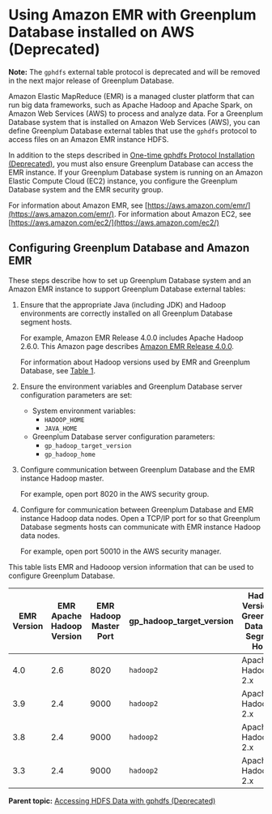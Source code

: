 # Using Amazon EMR with Greenplum Database installed on AWS \(Deprecated\) 

**Note:** The `gphdfs` external table protocol is deprecated and will be removed in the next major release of Greenplum Database.

Amazon Elastic MapReduce \(EMR\) is a managed cluster platform that can run big data frameworks, such as Apache Hadoop and Apache Spark, on Amazon Web Services \(AWS\) to process and analyze data. For a Greenplum Database system that is installed on Amazon Web Services \(AWS\), you can define Greenplum Database external tables that use the `gphdfs` protocol to access files on an Amazon EMR instance HDFS.

In addition to the steps described in [One-time gphdfs Protocol Installation \(Deprecated\)](g-one-time-hdfs-protocol-installation.html), you must also ensure Greenplum Database can access the EMR instance. If your Greenplum Database system is running on an Amazon Elastic Compute Cloud \(EC2\) instance, you configure the Greenplum Database system and the EMR security group.

For information about Amazon EMR, see [https://aws.amazon.com/emr/](https://aws.amazon.com/emr/). For information about Amazon EC2, see [https://aws.amazon.com/ec2/](https://aws.amazon.com/ec2/)

## Configuring Greenplum Database and Amazon EMR 

These steps describe how to set up Greenplum Database system and an Amazon EMR instance to support Greenplum Database external tables:

1.  Ensure that the appropriate Java \(including JDK\) and Hadoop environments are correctly installed on all Greenplum Database segment hosts.

    For example, Amazon EMR Release 4.0.0 includes Apache Hadoop 2.6.0. This Amazon page describes [Amazon EMR Release 4.0.0](https://aws.amazon.com/about-aws/whats-new/2015/07/amazon-emr-release-4-0-0-with-new-versions-of-apache-hadoop-hive-and-spark-now-available/).

    For information about Hadoop versions used by EMR and Greenplum Database, see [Table 1](#table_at3_czf_ht).

2.  Ensure the environment variables and Greenplum Database server configuration parameters are set:
    -   System environment variables:
        -   `HADOOP_HOME`
        -   `JAVA_HOME`
    -   Greenplum Database server configuration parameters:
        -   `gp_hadoop_target_version`
        -   `gp_hadoop_home`
3.  Configure communication between Greenplum Database and the EMR instance Hadoop master.

    For example, open port 8020 in the AWS security group.

4.  Configure for communication between Greenplum Database and EMR instance Hadoop data nodes. Open a TCP/IP port for so that Greenplum Database segments hosts can communicate with EMR instance Hadoop data nodes.

    For example, open port 50010 in the AWS security manager.


This table lists EMR and Hadooop version information that can be used to configure Greenplum Database.

|EMR Version|EMR Apache Hadoop Version|EMR Hadoop Master Port|gp\_hadoop\_target\_version|Hadoop Version on Greenplum Database Segment Hosts|
|-----------|-------------------------|----------------------|---------------------------|--------------------------------------------------|
|4.0|2.6|8020|`hadoop2`|Apache Hadoop 2.x|
|3.9|2.4|9000|`hadoop2`|Apache Hadoop 2.x|
|3.8|2.4|9000|`hadoop2`|Apache Hadoop 2.x|
|3.3|2.4|9000|`hadoop2`|Apache Hadoop 2.x|

**Parent topic:** [Accessing HDFS Data with gphdfs \(Deprecated\)](../external/g-using-hadoop-distributed-file-system--hdfs--tables.html)

